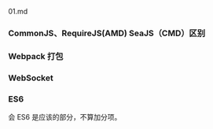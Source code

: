 01.md



### CommonJS、RequireJS(AMD) SeaJS（CMD）区别




### Webpack 打包


### WebSocket


### ES6

会 ES6 是应该的部分，不算加分项。



